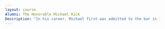 ```yaml
---
layout: course
Alumni: The Honorable Michael Kick
Description: "In his career, Michael first was admitted to the bar in 1985. He also was   Kankakee County State's Attorney. Currently, Michael is a circuit judge on the 21st Judicial Circuit. He also actively volunteers in the area, including serving on the KCC Foundation Board of Directors."
---
```

